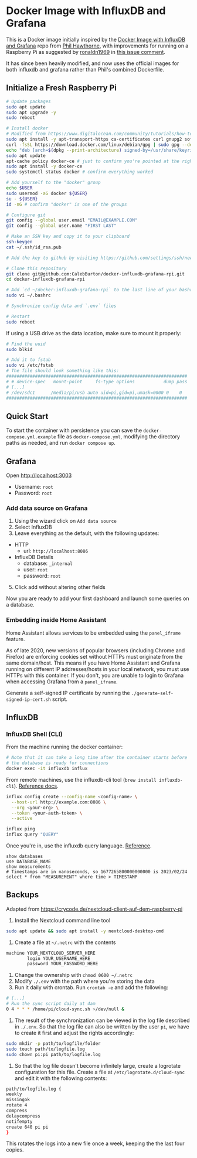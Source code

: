 # Docker Image with InfluxDB and Grafana

This is a Docker image initially inspired by the
[Docker Image with InfluxDB and Grafana](https://github.com/philhawthorne/docker-influxdb-grafana)
repo from [Phil Hawthorne](https://github.com/philhawthorne), with improvements
for running on a Raspberry Pi as suggested by
[ronaldn1969](https://github.com/ronaldn1969) in
[this issue comment](https://github.com/philhawthorne/docker-influxdb-grafana/issues/57#issuecomment-1049649757).

It has since been heavily modified, and now uses the official images for both
influxdb and grafana rather than Phil's combined Dockerfile.

## Initialize a Fresh Raspberry Pi

```sh
# Update packages
sudo apt update
sudo apt upgrade -y
sudo reboot

# Install docker
# Modified from https://www.digitalocean.com/community/tutorials/how-to-install-and-use-docker-on-debian-10
sudo apt install -y apt-transport-https ca-certificates curl gnupg2 software-properties-common
curl -fsSL https://download.docker.com/linux/debian/gpg | sudo gpg --dearmor -o /usr/share/keyrings/docker-archive-keyring.gpg
echo "deb [arch=$(dpkg --print-architecture) signed-by=/usr/share/keyrings/docker-archive-keyring.gpg] https://download.docker.com/linux/debian $(lsb_release -cs) stable" | sudo tee /etc/apt/sources.list.d/docker.list > /dev/null
sudo apt update
apt-cache policy docker-ce # just to confirm you're pointed at the right docker repo
sudo apt install -y docker-ce
sudo systemctl status docker # confirm everything worked

# Add yourself to the "docker" group
echo $USER
sudo usermod -aG docker ${USER}
su - ${USER}
id -nG # confirm "docker" is one of the groups

# Configure git
git config --global user.email "EMAIL@EXAMPLE.COM"
git config --global user.name "FIRST LAST"

# Make an SSH key and copy it to your clipboard
ssh-keygen
cat ~/.ssh/id_rsa.pub

# Add the key to github by visiting https://github.com/settings/ssh/new

# Clone this repository
git clone git@github.com:CalebBurton/docker-influxdb-grafana-rpi.git
cd docker-influxdb-grafana-rpi

# Add `cd ~/docker-influxdb-grafana-rpi` to the last line of your bashrc
sudo vi ~/.bashrc

# Synchronize config data and `.env` files

# Restart
sudo reboot
```

If using a USB drive as the data location, make sure to mount it properly:

```sh
# Find the uuid
sudo blkid

# Add it to fstab
sudo vi /etc/fstab
# The file should look something like this:
#####################################################################
# # device-spec   mount-point     fs-type options           dump pass
# [...]
# /dev/sdc1      /media/pi/usb auto uid=pi,gid=pi,umask=0000 0    0
#####################################################################
```

## Quick Start

To start the container with persistence you can save the
`docker-compose.yml.example` file as `docker-compose.yml`, modifying the
directory paths as needed, and run `docker compose up`.

## Grafana

Open <http://localhost:3003>

- Username: `root`
- Password: `root`

### Add data source on Grafana

1. Using the wizard click on `Add data source`
2. Select InfluxDB
3. Leave everything as the default, with the following updates:
  - HTTP
      - url: `http://localhost:8086`
  - InfluxDB Details
      - database: `_internal`
      - user: `root`
      - password: `root`
5. Click add without altering other fields


Now you are ready to add your first dashboard and launch some queries on a database.

### Embedding inside Home Assistant

Home Assistant allows services to be embedded using the `panel_iframe` feature.

As of late 2020, new versions of popular browsers (including Chrome and
Firefox) are enforcing cookies set without HTTPs must originate from the same
domain/host. This means if you have Home Assistant and Grafana running on
different IP addresses/hosts in your local network, you must use HTTPs with
this container. If you don't, you are unable to login to Grafana when accessing
Grafana from a `panel_iframe`.

Generate a self-signed IP certificate by running the
`./generate-self-signed-ip-cert.sh` script.

## InfluxDB

### InfluxDB Shell (CLI)

From the machine running the docker container:

```sh
# Note that it can take a long time after the container starts before
# the database is ready for connections
docker exec -it influxdb influx
```

From remote machines, use the influxdb-cli tool (`brew install influxdb-cli`).
[Reference docs](https://docs.influxdata.com/influxdb/cloud/tools/influx-cli/).

```sh
influx config create --config-name <config-name> \
  --host-url http://example.com:8086 \
  --org <your-org> \
  --token <your-auth-token> \
  --active

influx ping
influx query "QUERY"
```

Once you're in, use the influxdb query language.
[Reference](https://docs.influxdata.com/influxdb/v1.8/query_language/explore-schema/).

```influxdb
show databases
use DATABASE_NAME
show measurements
# Timestamps are in nanoseconds, so 1677265800000000000 is 2023/02/24
select * from "MEASUREMENT" where time > TIMESTAMP
```

## Backups

Adapted from <https://crycode.de/nextcloud-client-auf-dem-raspberry-pi>

1. Install the Nextcloud command line tool

  ```sh
  sudo apt update && sudo apt install -y nextcloud-desktop-cmd
  ```

1. Create a file at `~/.netrc` with the contents

  ```txt
  machine YOUR_NEXTCLOUD_SERVER_HERE
          login YOUR_USERNAME_HERE
          password YOUR_PASSWORD_HERE
  ```

1. Change the ownership with `chmod 0600 ~/.netrc`
1. Modify `./.env` with the path where you're storing the data
1. Run it daily with crontab. Run `crontab -e` and add the following:

  ```sh
  # [...]
  # Run the sync script daily at 4am
  0 4 * * * /home/pi/cloud-sync.sh >/dev/null &
  ```

1. The result of the synchronization can be viewed in the log file described in
`./.env`. So that the log file can also be written by the user `pi`,
we have to create it first and adjust the rights accordingly:

  ```sh
  sudo mkdir -p path/to/logfile/folder
  sudo touch path/to/logfile.log
  sudo chown pi:pi path/to/logfile.log
  ```

1. So that the log file doesn't become infinitely large, create a logrotate
configuration for this file. Create a file at `/etc/logrotate.d/cloud-sync` and
edit it with the following contents:

  ```sh
path/to/logfile.log {
  weekly
  missingok
  rotate 4
  compress
  delaycompress
  notifempty
  create 640 pi pi
}
  ```

  This rotates the logs into a new file once a week, keeping the the last four
  copies.
